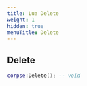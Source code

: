 ```yaml
---
title: Lua Delete
weight: 1
hidden: true
menuTitle: Delete
---
```

## Delete
```lua
corpse:Delete(); -- void
```